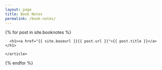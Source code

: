 ```yaml
---
layout: page
title: Book Notes
permalink: /book-notes/
---
```


<div class="posts">
  {% for post in site.booknotes %}
    <article class="post">

      <h1><a href="{{ site.baseurl }}{{ post.url }}">{{ post.title }}</a></h1>

    </article>
  {% endfor %}
</div>
